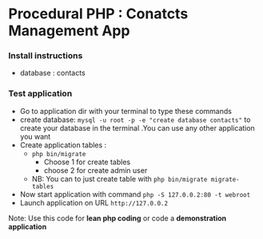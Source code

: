 # Procedural PHP : Conatcts Management App

### Install instructions
* database : contacts

### Test application
* Go to application dir with your terminal  to type these commands
* create database: ` mysql -u root -p -e "create database contacts" ` to create your database in the terminal
.You can use any other application you want
* Create application tables :
    * `php bin/migrate `
        * Choose 1 for create tables
        * choose 2 for create admin user
    * NB: You  can to just create table with `php bin/migrate migrate-tables`
* Now start application with command ` php -S 127.0.0.2:80 -t webroot `
* Launch application on URL `http://127.0.0.2`

Note: Use this code for **lean php coding**  or code a **demonstration application**


